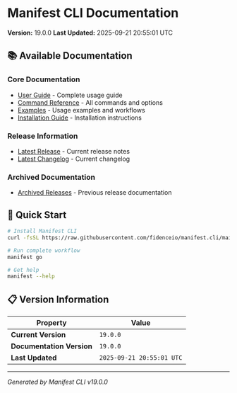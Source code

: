 # Manifest CLI Documentation

**Version:** 19.0.0
**Last Updated:** 2025-09-21 20:55:01 UTC

## 📚 Available Documentation

### Core Documentation
- [User Guide](USER_GUIDE.md) - Complete usage guide
- [Command Reference](COMMAND_REFERENCE.md) - All commands and options
- [Examples](EXAMPLES.md) - Usage examples and workflows
- [Installation Guide](INSTALLATION.md) - Installation instructions

### Release Information
- [Latest Release](RELEASE_v19.0.0.md) - Current release notes
- [Latest Changelog](CHANGELOG_v19.0.0.md) - Current changelog

### Archived Documentation
- [Archived Releases](zArchive/) - Previous release documentation

## 🚀 Quick Start

```bash
# Install Manifest CLI
curl -fsSL https://raw.githubusercontent.com/fidenceio/manifest.cli/main/install-cli.sh | bash

# Run complete workflow
manifest go

# Get help
manifest --help
```

## 📋 Version Information

| Property | Value |
|----------|-------|
| **Current Version** | `19.0.0` |
| **Documentation Version** | `19.0.0` |
| **Last Updated** | `2025-09-21 20:55:01 UTC` |

---
*Generated by Manifest CLI v19.0.0*
